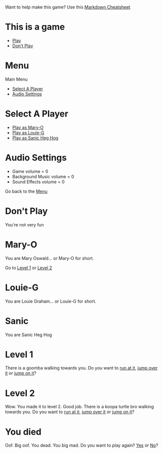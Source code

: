 Want to help make this game? Use this [Markdown Cheatsheet](https://github.com/adam-p/markdown-here/wiki/Markdown-Cheatsheet#images)

# This is a game

  - [Play](#menu)
  - [Don't Play](#dont-play)

# Menu

Main Menu

  - [Select A Player](#select-a-player)
  - [Audio Settings](#audio-settings)

# Select A Player

  - [Play as Mary-O](#Mary-O)
  - [Play as Louie-G](#Louie-G)
  - [Play as Sanic Heg Hog](#Sanic)

# Audio Settings

  - Game volume = 0
  - Background Music volume = 0
  - Sound Effects volume = 0

Go back to the [Menu](#menu)

# Don't Play

You're not very fun

# Mary-O

You are Mary Oswald... or Mary-O for short.

Go to [Level 1](#level-1) or [Level 2](#level-2)

# Louie-G

You are Louie Graham... or Louie-G for short.

# Sanic

You are Sanic Heg Hog

# Level 1

There is a goomba walking towards you. Do you want to [run at it](#you-died), [jump over it]() or [jump on it]()?

# Level 2

Wow. You made it to level 2. Good job. There is a koopa turtle bro walking towards you. Do you want to [run at it](#you-died), [jump over it]() or [jump on it]()?

# You died

Oof. Big oof. You dead. You big mad. Do you want to play again? [Yes](#menu) or [No](#dont-play)?

